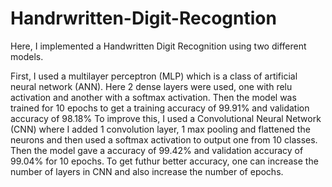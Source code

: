 # Handrwritten-Digit-Recogntion

Here, I implemented a Handwritten Digit Recognition using two different models.

First, I used a multilayer perceptron (MLP) which is a class of artificial neural network (ANN). Here 2 dense layers were used, one with relu activation and another with a softmax activation. Then the model was trained for 10 epochs to get a training accuracy of 99.91% and validation accuracy of 98.18%
To improve this, I used a Convolutional Neural Network (CNN) where I added 1 convolution layer, 1 max pooling and flattened the neurons and then used a softmax activation to output one from 10 classes. Then the model gave a accuracy of 99.42% and validation accuracy of 99.04% for 10 epochs.
To get futhur better accuracy, one can increase the number of layers in CNN and also increase the number of epochs.
